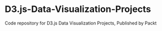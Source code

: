 # D3.js-Data-Visualization-Projects
Code repository for D3.js Data Visualization Projects, Published by Packt
